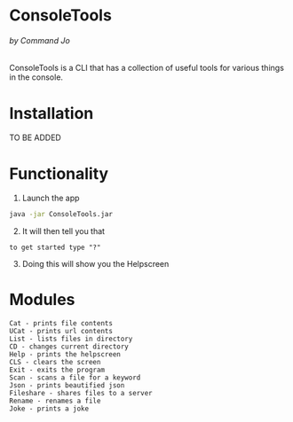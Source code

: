 # ConsoleTools
###### by Command Jo

ConsoleTools is a CLI that has a collection of useful tools
for various things in the console.

# Installation
TO BE ADDED


# Functionality
1. Launch the app
```bash
java -jar ConsoleTools.jar
```
2. It will then tell you that
```text
to get started type "?"
```
3. Doing this will show you the Helpscreen


# Modules
    Cat - prints file contents
    UCat - prints url contents
    List - lists files in directory
    CD - changes current directory
    Help - prints the helpscreen
    CLS - clears the screen
    Exit - exits the program
    Scan - scans a file for a keyword
    Json - prints beautified json
    Fileshare - shares files to a server
    Rename - renames a file
    Joke - prints a joke

